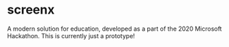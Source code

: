 # screenx
A modern solution for education, developed as a part of the 2020 Microsoft Hackathon. This is currently just a prototype!
